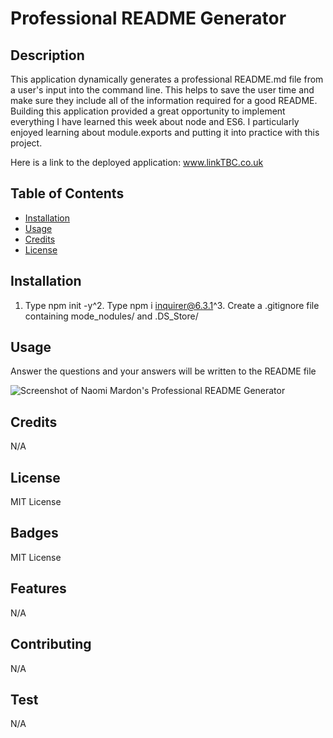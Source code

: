 # Professional README Generator

  ## Description

  This application dynamically generates a professional README.md file from a user's input into the command line. This helps to save the user time and make sure they include all of the information required for a good README. Building this application provided a great opportunity to implement everything I have learned this week about node and ES6. I particularly enjoyed learning about module.exports and putting it into practice with this project.

  Here is a link to the deployed application:
  www.linkTBC.co.uk

  ## Table of Contents

  * [Installation](#installation)
  * [Usage](#usage)
  * [Credits](#credits)
  * [License](#license)

  ## Installation

  1. Type npm init -y^2. Type npm i inquirer@6.3.1^3. Create a .gitignore file containing mode_nodules/ and .DS_Store/

  ## Usage

  Answer the questions and your answers will be written to the README file

  ![Screenshot of Naomi Mardon's Professional README Generator](./images/screenshot)

  ## Credits

  N/A

  ## License

  MIT License

  ## Badges

  MIT License

  ## Features

  N/A

  ## Contributing

  N/A

  ## Test

  N/A


